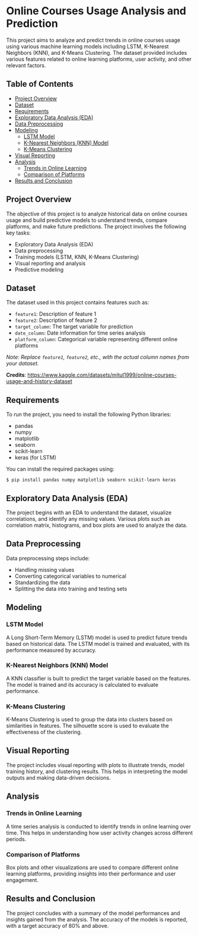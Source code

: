 # Online Courses Usage Analysis and Prediction

This project aims to analyze and predict trends in online courses usage using various machine learning models including LSTM, K-Nearest Neighbors (KNN), and K-Means Clustering. The dataset provided includes various features related to online learning platforms, user activity, and other relevant factors.

## Table of Contents
- [Project Overview](#project-overview)
- [Dataset](#dataset)
- [Requirements](#requirements)
- [Exploratory Data Analysis (EDA)](#exploratory-data-analysis-eda)
- [Data Preprocessing](#data-preprocessing)
- [Modeling](#modeling)
  - [LSTM Model](#lstm-model)
  - [K-Nearest Neighbors (KNN) Model](#k-nearest-neighbors-knn-model)
  - [K-Means Clustering](#k-means-clustering)
- [Visual Reporting](#visual-reporting)
- [Analysis](#analysis)
  - [Trends in Online Learning](#trends-in-online-learning)
  - [Comparison of Platforms](#comparison-of-platforms)
- [Results and Conclusion](#results-and-conclusion)

## Project Overview
The objective of this project is to analyze historical data on online courses usage and build predictive models to understand trends, compare platforms, and make future predictions. The project involves the following key tasks:
- Exploratory Data Analysis (EDA)
- Data preprocessing
- Training models (LSTM, KNN, K-Means Clustering)
- Visual reporting and analysis
- Predictive modeling

## Dataset
The dataset used in this project contains features such as:
- `feature1`: Description of feature 1
- `feature2`: Description of feature 2
- `target_column`: The target variable for prediction
- `date_column`: Date information for time series analysis
- `platform_column`: Categorical variable representing different online platforms

*Note: Replace `feature1`, `feature2`, etc., with the actual column names from your dataset.*

**Credits**: https://www.kaggle.com/datasets/mitul1999/online-courses-usage-and-history-dataset

## Requirements
To run the project, you need to install the following Python libraries:
- pandas
- numpy
- matplotlib
- seaborn
- scikit-learn
- keras (for LSTM)

You can install the required packages using:
```
$ pip install pandas numpy matplotlib seaborn scikit-learn keras
```

## Exploratory Data Analysis (EDA)
The project begins with an EDA to understand the dataset, visualize correlations, and identify any missing values. Various plots such as correlation matrix, histograms, and box plots are used to analyze the data.

## Data Preprocessing
Data preprocessing steps include:
- Handling missing values
- Converting categorical variables to numerical
- Standardizing the data
- Splitting the data into training and testing sets

## Modeling

### LSTM Model
A Long Short-Term Memory (LSTM) model is used to predict future trends based on historical data. The LSTM model is trained and evaluated, with its performance measured by accuracy.

### K-Nearest Neighbors (KNN) Model
A KNN classifier is built to predict the target variable based on the features. The model is trained and its accuracy is calculated to evaluate performance.

### K-Means Clustering
K-Means Clustering is used to group the data into clusters based on similarities in features. The silhouette score is used to evaluate the effectiveness of the clustering.

## Visual Reporting
The project includes visual reporting with plots to illustrate trends, model training history, and clustering results. This helps in interpreting the model outputs and making data-driven decisions.

## Analysis

### Trends in Online Learning
A time series analysis is conducted to identify trends in online learning over time. This helps in understanding how user activity changes across different periods.

### Comparison of Platforms
Box plots and other visualizations are used to compare different online learning platforms, providing insights into their performance and user engagement.

## Results and Conclusion
The project concludes with a summary of the model performances and insights gained from the analysis. The accuracy of the models is reported, with a target accuracy of 80% and above.
